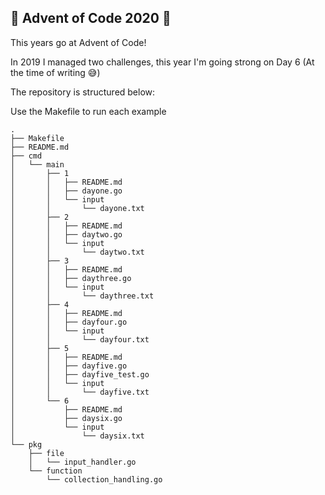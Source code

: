 ## :christmas_tree: Advent of Code 2020 :christmas_tree:

This years go at Advent of Code! 

In 2019 I managed two challenges, this year I'm going strong on Day 6 (At the time of writing :sweat_smile:)

The repository is structured below: 

Use the Makefile to run each example

```
.
├── Makefile
├── README.md
├── cmd
│   └── main
│       ├── 1
│       │   ├── README.md
│       │   ├── dayone.go
│       │   └── input
│       │       └── dayone.txt
│       ├── 2
│       │   ├── README.md
│       │   ├── daytwo.go
│       │   └── input
│       │       └── daytwo.txt
│       ├── 3
│       │   ├── README.md
│       │   ├── daythree.go
│       │   └── input
│       │       └── daythree.txt
│       ├── 4
│       │   ├── README.md
│       │   ├── dayfour.go
│       │   └── input
│       │       └── dayfour.txt
│       ├── 5
│       │   ├── README.md
│       │   ├── dayfive.go
│       │   ├── dayfive_test.go
│       │   └── input
│       │       └── dayfive.txt
│       └── 6
│           ├── README.md
│           ├── daysix.go
│           └── input
│               └── daysix.txt
└── pkg
    ├── file
    │   └── input_handler.go
    └── function
        └── collection_handling.go
```